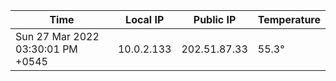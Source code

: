 | Time     | Local IP | Public IP | Temperature |
| ----------- | ----------- | ----------- | ----------- |
| Sun 27 Mar 2022 03:30:01 PM +0545      | 10.0.2.133     | 202.51.87.33  | 55.3° |
